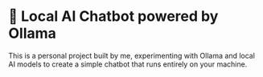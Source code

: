# 💬 Local AI Chatbot powered by Ollama

This is a personal project built by me, experimenting with Ollama and local AI models to create a simple chatbot that runs entirely on your machine.
